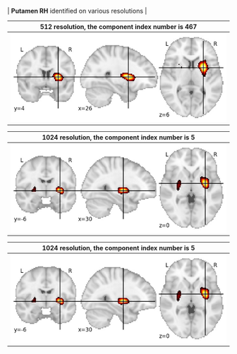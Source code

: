 


| **Putamen RH** identified on various resolutions |

| 512 resolution, the component index number is 467|  
|:---:|  
| ![Component 512](../512/final/467.jpg "From component 512: Putamen RH") |

| 1024 resolution, the component index number is 5|  
|:---:|  
| ![Component 1024](../1024/final/5.jpg "From component 1024: Putamen RH") |

| 1024 resolution, the component index number is 5|  
|:---:|  
| ![Component 1024](../1024/final/5.jpg "From component 1024: Putamen RH") |